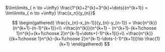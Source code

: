 $\lim\limits_{ n \to +\infty} \frac{1^{k}+2^{k}+3^{k}+\dots}{n^{k+1}} = \lim\limits_{ n \to +\infty} \frac{x_n}{y_{n}}$

$$
\begin{gathered}
\frac{x_{n}-x_{n-1}}{y_{n}-y_{n-1}} = \frac{n^{k}}{n^{k+1}-(n-1)^{k+1}}=\\
=\frac{n^{k}}{n^{k+1} - (n^{k+1}-{k+1\choose 1}n^{k}+{k+1\choose 2}n^{k-1}+\dots+(-1)^{k+1})}=\\
=\frac{n^{k}}{{k+1\choose 1}n^{k}-{k+1\choose 2}n^{k-1}-\dots-(-1)^{k+1})}\to \frac{1}{k+1}
\end{gathered}
$$
